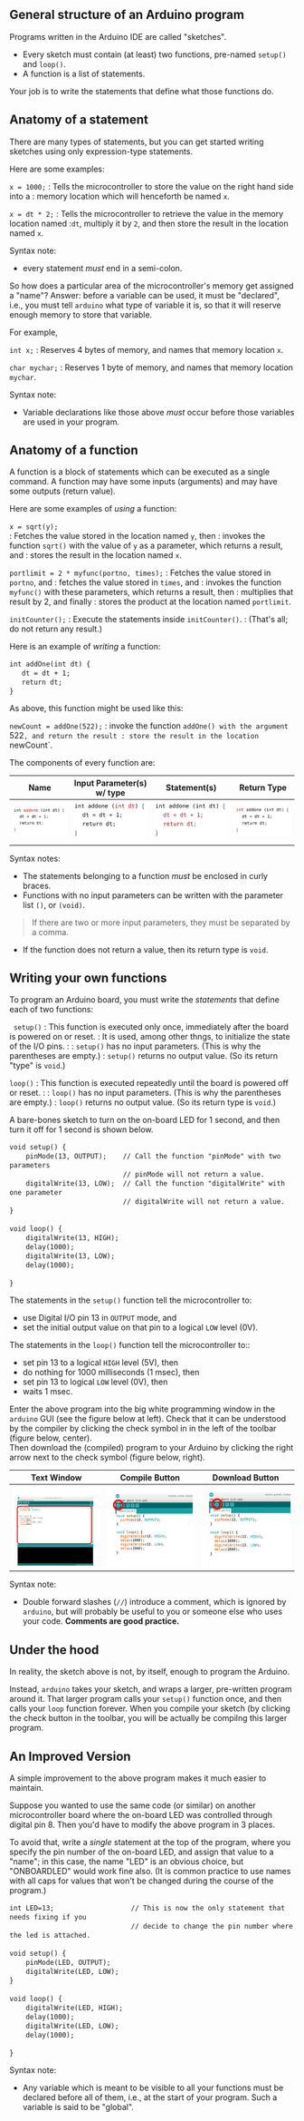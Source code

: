 ## General structure of an Arduino program ##

Programs written in the Arduino IDE are called "sketches".

* Every sketch must contain (at least) two functions, pre-named `setup()` and `loop()`.
* A function is a list of statements.

Your job is to write the statements that define what those functions do.

## Anatomy of a statement ##

There are many types of statements, but you can get started writing sketches 
using only expression-type statements.  

Here are some examples:

`x = 1000;`
: Tells the microcontroller to store the value on the right hand side into a
: memory location which will henceforth be named `x`.

`x = dt * 2;`
: Tells the microcontroller to retrieve the value in the memory location named
:`dt`, multiply it by `2`, and then store the result in the location named `x`.

Syntax note:  

* every statement *must* end in a semi-colon.

So how does a particular area of the microcontroller's memory get 
assigned a "name"?  Answer:  before a variable can be used, it must be 
"declared", i.e., you must tell `arduino` what type of variable it is, so
that it will reserve enough memory to store that variable.

For example,

`int x;`
: Reserves 4 bytes of memory, and names that memory location `x`.

`char mychar;`
: Reserves 1 byte of memory, and names that memory location `mychar`.
 
Syntax note:  

* Variable declarations like those above *must* occur before those variables
are used in your program.

## Anatomy of a function ##

A function is a block of statements which can be executed as a single
command.  A function may have some inputs (arguments) and may have some 
outputs (return value).  

Here are some examples of *using* a function:

`x = sqrt(y);`  
: Fetches the value stored in the location named `y`, then
: invokes the function `sqrt()` with the value of `y` as a parameter, which returns a result, and
: stores the result in the location named `x`.   

`portlimit = 2 * myfunc(portno, times);`
: Fetches the value stored in `portno`, and 
: fetches the value stored in `times`, and
: invokes the function `myfunc()` with these parameters, which returns a result, then 
: multiplies that result by 2, and finally
: stores the product at the location named `portlimit`.

`initCounter();`
: Execute the statements inside `initCounter()`.
: (That's all; do not return any result.)

Here is an example of *writing* a function:

    int addOne(int dt) {
       dt = dt + 1;
       return dt;
    } 

As above, this function might be used like this: 

`newCount = addOne(522);`
: invoke the function `addOne() with the argument `522`, and return the result
: store the result in the location `newCount`.

The components of every function are:

|         Name | Input Parameter(s) w/ type  | Statement(s) | Return Type |
|:------------:|:---------------------------:|:------------:|:-----------:|
| ![](images/afunc1.png) | ![](images/afunc2.png) | ![](images/afunc3.png) | ![](images/afunc4.png) | 


Syntax notes:  

* The statements belonging to a function *must* be enclosed in curly braces.
* Functions with no input parameters can be written with the parameter list `()`, or `(void)`.
>   If there are two or more input parameters, they must be separated by a comma.
* If the function does not return a value, then its return type is `void`.

## Writing your own functions ##

To program an Arduino board, you must write the *statements* that define each of 
two functions:

` setup()`
: This function is executed only once, immediately after the board is powered on or reset.
: It is used, among other thngs, to initialize the state of the I/O pins.
:
: `setup()` has no input parameters.  (This is why the parentheses are empty.)
: `setup()` returns no output value.  (So its return "type" is `void`.)

`loop()`
: This function is executed repeatedly until the board is powered off or reset.
:
: `loop()` has no input parameters.  (This is why the parentheses are empty.)
: `loop()` returns no output value.  (So its return type is `void`.)

A bare-bones sketch to turn on the on-board LED for 1 second, and 
then turn it off for 1 second is shown below.

    void setup() {
        pinMode(13, OUTPUT);    // Call the function "pinMode" with two parameters
                                // pinMode will not return a value.
        digitalWrite(13, LOW);  // Call the function "digitalWrite" with one parameter
                                // digitalWrite will not return a value.
    }

    void loop() {
        digitalWrite(13, HIGH); 
        delay(1000);            
        digitalWrite(13, LOW); 
        delay(1000);            

    }

The statements in the `setup()` function tell the microcontroller to:

* use Digital I/O pin 13 in `OUTPUT` mode, and
* set the initial output value on that pin to a logical `LOW` level (0V).

The statements in the `loop()` function tell the microcontroller to::

* set pin 13 to a logical `HIGH` level (5V), then
* do nothing for 1000 milliseconds (1 msec), then
* set pin 13 to logical `LOW` level (0V), then
* waits 1 msec.  

Enter the above program into the big white programming window in the `arduino` GUI
(see the figure below at left).  Check that it can be understood by the compiler by 
clicking the check symbol in in the left of the toolbar (figure below, center).  
Then download the (compiled) program to your Arduino by clicking the right arrow 
next to the check symbol (figure below, right). 

| Text Window             |  Compile Button         | Download Button         |
|:-----------------------:|:-----------------------:|:-----------------------:|
| ![](images/screen1.png) | ![](images/screen2.png) | ![](images/screen3.png) | 

Syntax note:

* Double forward slashes (`//`) introduce a comment, which is ignored by `arduino`, but
will probably be useful to you or someone else who uses your code.  **Comments are good practice.**

## Under the hood ##

In reality, the sketch above is not, by itself, enough to program the Arduino.  

Instead, `arduino` takes your sketch, and wraps a larger, pre-written program 
around it.  That larger program calls your `setup()` function once, and then 
calls your `loop` function forever.  When you compile your sketch (by 
clicking the check button in the toolbar, you will be actually be 
compilng this larger program.

## An Improved Version ##

A simple improvement to the above program makes it much easier to maintain.  

Suppose you wanted to use the same code (or similar) on another microcontroller 
board where the on-board LED was controlled through digital pin 8.  Then you'd 
have to modify the above program in 3 places.

To avoid that, write a *single* statement at the top of the program, where
you specify the pin number of the on-board LED, and assign that value to a
"name"; in this case, the name "LED" is an obvious choice, but "ONBOARDLED"
would work fine also.  (It is common practice to use names with all caps for
values that won't be changed during the course of the program.)  

    int LED=13;                   // This is now the only statement that needs fixing if you
                                  // decide to change the pin number where the led is attached.

    void setup() {
        pinMode(LED, OUTPUT);     
        digitalWrite(LED, LOW);   
    }

    void loop() {
        digitalWrite(LED, HIGH);  
        delay(1000);              
        digitalWrite(LED, LOW);   
        delay(1000);              

    }

Syntax note:

* Any variable which is meant to be visible to all your functions must be declared
before all of them, i.e., at the start of your program.  Such a variable is said
to be "global".

